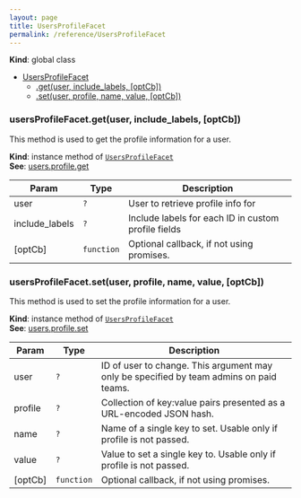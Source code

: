 ```yaml
---
layout: page
title: UsersProfileFacet
permalink: /reference/UsersProfileFacet
---
```

**Kind**: global class  

* [UsersProfileFacet](#UsersProfileFacet)
    * [.get(user, include_labels, [optCb])](#UsersProfileFacet+get)
    * [.set(user, profile, name, value, [optCb])](#UsersProfileFacet+set)

<a name="UsersProfileFacet+get"></a>

### usersProfileFacet.get(user, include_labels, [optCb])
This method is used to get the profile information for a user.

**Kind**: instance method of <code>[UsersProfileFacet](#UsersProfileFacet)</code>  
**See**: [users.profile.get](https://api.slack.com/methods/users.profile.get)  

| Param | Type | Description |
| --- | --- | --- |
| user | <code>?</code> | User to retrieve profile info for |
| include_labels | <code>?</code> | Include labels for each ID in custom profile fields |
| [optCb] | <code>function</code> | Optional callback, if not using promises. |

<a name="UsersProfileFacet+set"></a>

### usersProfileFacet.set(user, profile, name, value, [optCb])
This method is used to set the profile information for a user.

**Kind**: instance method of <code>[UsersProfileFacet](#UsersProfileFacet)</code>  
**See**: [users.profile.set](https://api.slack.com/methods/users.profile.set)  

| Param | Type | Description |
| --- | --- | --- |
| user | <code>?</code> | ID of user to change. This argument may only be specified by team admins on   paid teams. |
| profile | <code>?</code> | Collection of key:value pairs presented as a URL-encoded JSON hash. |
| name | <code>?</code> | Name of a single key to set. Usable only if profile is not passed. |
| value | <code>?</code> | Value to set a single key to. Usable only if profile is not passed. |
| [optCb] | <code>function</code> | Optional callback, if not using promises. |

